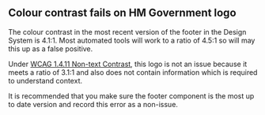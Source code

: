 ## Colour contrast fails on HM Government logo

The colour contrast in the most recent version of the footer in the Design System is 4.1:1. Most automated tools will work to a ratio of 4.5:1 so will may this up as a false positive.

Under [WCAG 1.4.11 Non-text Contrast](https://www.w3.org/WAI/WCAG21/quickref/#non-text-contrast), this logo is not an issue because it meets a ratio of 3.1:1 and also does not contain information which is required to understand context.

It is recommended that you make sure the footer component is the most up to date version and record this error as a non-issue.

